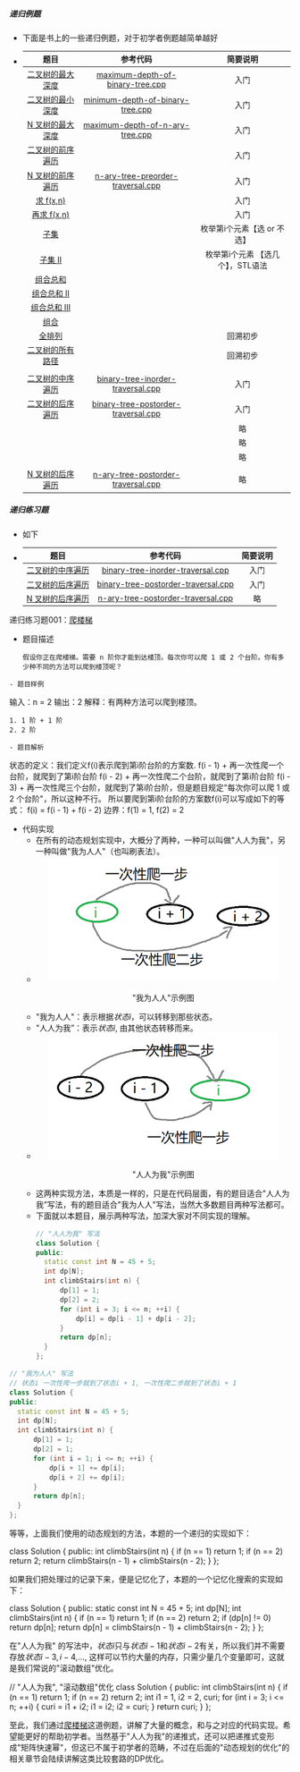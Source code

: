 ##### 递归例题

- 下面是书上的一些递归例题，对于初学者例题越简单越好

- |                             题目                             |                           参考代码                           |             简要说明              |
  | :----------------------------------------------------------: | :----------------------------------------------------------: | :-------------------------------: |
  | [二叉树的最大深度](https://leetcode.cn/problems/maximum-depth-of-binary-tree/description/) | [maximum-depth-of-binary-tree.cpp](https://github.com/OFShare/DP-Book/blob/master/codes/maximum-depth-of-binary-tree.cpp) |               入门                |
  | [二叉树的最小深度](https://leetcode.cn/problems/minimum-depth-of-binary-tree/) | [minimum-depth-of-binary-tree.cpp](https://github.com/OFShare/DP-Book/blob/master/codes/minimum-depth-of-binary-tree.cpp) |               入门                |
  | [N 叉树的最大深度](https://leetcode.cn/problems/maximum-depth-of-n-ary-tree/description/) | [maximum-depth-of-n-ary-tree.cpp](https://github.com/OFShare/DP-Book/blob/master/codes/maximum-depth-of-n-ary-tree.cpp) |               入门                |
  | [二叉树的前序遍历](https://leetcode.cn/problems/binary-tree-preorder-traversal/description/) |                                                              |               入门                |
  | [N 叉树的前序遍历](https://leetcode.cn/problems/n-ary-tree-preorder-traversal/description/) | [n-ary-tree-preorder-traversal.cpp](https://github.com/OFShare/DP-Book/blob/master/codes/n-ary-tree-preorder-traversal.cpp) |               入门                |
  |     [求 f(x,n)](https://www.luogu.com.cn/problem/B2147)      |                                                              |               入门                |
  |    [再求 f(x,n)](https://www.luogu.com.cn/problem/B2148)     |                                                              |               入门                |
  |        [子集](https://leetcode.cn/problems/subsets/)         |                                                              |    枚举第i个元素【选 or 不选】    |
  |     [子集 II](https://leetcode.cn/problems/subsets-ii/)      |                                                              | 枚举第i个元素 【选几个】，STL语法 |
  |  [组合总和](https://leetcode.cn/problems/combination-sum/)   |                                                              |                                   |
  | [组合总和 II](https://leetcode.cn/problems/combination-sum-ii/) |                                                              |                                   |
  | [组合总和 III](https://leetcode.cn/problems/combination-sum-iii/) |                                                              |                                   |
  |      [组合](https://leetcode.cn/problems/combinations/)      |                                                              |                                   |
  |     [全排列](https://leetcode.cn/problems/permutations/)     |                                                              |             回溯初步              |
  | [二叉树的所有路径](https://leetcode.cn/problems/binary-tree-paths/description/) |                                                              |             回溯初步              |
  |                                                              |                                                              |                                   |
  | [二叉树的中序遍历](https://leetcode.cn/problems/binary-tree-inorder-traversal/description/) | [binary-tree-inorder-traversal.cpp](https://github.com/OFShare/DP-Book/blob/master/codes/binary-tree-inorder-traversal.cpp) |               入门                |
  | [二叉树的后序遍历](https://leetcode.cn/problems/binary-tree-postorder-traversal/description/) | [binary-tree-postorder-traversal.cpp](https://github.com/OFShare/DP-Book/blob/master/codes/binary-tree-postorder-traversal.cpp) |               入门                |
  |                                                              |                                                              |                略                 |
  |                                                              |                                                              |                略                 |
  |                                                              |                                                              |                略                 |
  |                                                              |                                                              |                                   |
  | [N 叉树的后序遍历](https://leetcode.cn/problems/n-ary-tree-postorder-traversal/description/) | [n-ary-tree-postorder-traversal.cpp](https://github.com/OFShare/DP-Book/blob/master/codes/n-ary-tree-postorder-traversal.cpp) |                略                 |

##### 递归练习题

- 如下

- |                             题目                             |                           参考代码                           | 简要说明 |
  | :----------------------------------------------------------: | :----------------------------------------------------------: | :------: |
  | [二叉树的中序遍历](https://leetcode.cn/problems/binary-tree-inorder-traversal/description/) | [binary-tree-inorder-traversal.cpp](https://github.com/OFShare/DP-Book/blob/master/codes/binary-tree-inorder-traversal.cpp) |   入门   |
  | [二叉树的后序遍历](https://leetcode.cn/problems/binary-tree-postorder-traversal/description/) | [binary-tree-postorder-traversal.cpp](https://github.com/OFShare/DP-Book/blob/master/codes/binary-tree-postorder-traversal.cpp) |   入门   |
  | [N 叉树的后序遍历](https://leetcode.cn/problems/n-ary-tree-postorder-traversal/description/) | [n-ary-tree-postorder-traversal.cpp](https://github.com/OFShare/DP-Book/blob/master/codes/n-ary-tree-postorder-traversal.cpp) |    略    |

  

递归练习题001：[爬楼梯](https://leetcode.cn/problems/climbing-stairs/description/)

- 题目描述

  ```
  假设你正在爬楼梯。需要 n 阶你才能到达楼顶。每次你可以爬 1 或 2 个台阶。你有多少种不同的方法可以爬到楼顶呢？
  ```

```
- 题目样例
```

  输入：n = 2
  输出：2
  解释：有两种方法可以爬到楼顶。

    1. 1 阶 + 1 阶
    2. 2 阶

```
- 题目解析
```

  状态的定义：我们定义f(i)表示爬到第i阶台阶的方案数.
  f(i - 1) + 再一次性爬一个台阶，就爬到了第i阶台阶
  f(i - 2) + 再一次性爬二个台阶，就爬到了第i阶台阶
  f(i - 3) + 再一次性爬三个台阶，就爬到了第i阶台阶，但是题目规定"每次你可以爬 1 或 2 个台阶"，所以这种不行。
  所以要爬到第i阶台阶的方案数f(i)可以写成如下的等式：
                              f(i) = f(i - 1) + f(i - 2)
  边界：f(1) = 1, f(2) = 2

- 代码实现
  - 在所有的动态规划实现中，大概分了两种，一种可以叫做"人人为我"，另一种叫做"我为人人"（也叫刷表法）。
  - <div align=center >
      <img alt="aa" src="./pics/dagto.png" style="zoom:70%"/>
      <p> "我为人人"示例图 </p>
    </div>
  - "我为人人"：表示根据$状态i$，可以转移到那些状态。
  - "人人为我”：表示$状态i$, 由其他状态转移而来。
  - <div align=center >
      <img alt="aa" src="./pics/dagfrom.png" style="zoom:70%"/>
      <p> "人人为我"示例图 </p>
    </div>
  - 这两种实现方法，本质是一样的，只是在代码层面，有的题目适合"人人为我”写法，有的题目适合"我为人人"写法，当然大多数题目两种写法都可。
  - 下面就以本题目，展示两种写法，加深大家对不同实现的理解。
    ```cpp
    // "人人为我" 写法
    class Solution {
    public:
      static const int N = 45 + 5;
      int dp[N];
      int climbStairs(int n) {
          dp[1] = 1;
          dp[2] = 2;
          for (int i = 3; i <= n; ++i) {
              dp[i] = dp[i - 1] + dp[i - 2];
          }
          return dp[n];
      }
    };
    ```

```cpp
// "我为人人" 写法
// 状态i 一次性爬一步就到了状态i + 1, 一次性爬二步就到了状态i + 1
class Solution {
public:
  static const int N = 45 + 5;
  int dp[N];
  int climbStairs(int n) {
      dp[1] = 1;
      dp[2] = 1;
      for (int i = 1; i <= n; ++i) {
          dp[i + 1] += dp[i];
          dp[i + 2] += dp[i];
      }
      return dp[n];
  }
};
```

等等，上面我们使用的动态规划的方法，本题的一个递归的实现如下：

class Solution {
public:
  int climbStairs(int n) {
      if (n == 1) return 1;
      if (n == 2) return 2;
      return climbStairs(n - 1) + climbStairs(n - 2);
  } 
};

如果我们把处理过的记录下来，便是记忆化了，本题的一个记忆化搜索的实现如下：

class Solution {
public:
  static const int N = 45 + 5;
  int dp[N];
  int climbStairs(int n) {
      if (n == 1) return 1;
      if (n == 2) return 2;
      if (dp[n] != 0) return dp[n];
      return dp[n] = climbStairs(n - 1) + climbStairs(n - 2);
  }
};

在"人人为我" 的写法中，$状态i$只与$状态i - 1$和$状态i - 2$有关，所以我们并不需要存放$状态i - 3, i - 4$,..., 这样可以节约大量的内存，只需少量几个变量即可，这就是我们常说的"滚动数组"优化。

// "人人为我", "滚动数组"优化
class Solution {
public:
  int climbStairs(int n) {
      if (n == 1) return 1;
      if (n == 2) return 2;
      int i1 = 1, i2 = 2, curi;
      for (int i = 3; i <= n; ++i) {
          curi = i1 + i2;
          i1 = i2;
          i2 = curi;
      }
      return curi;
  }
};

至此，我们通过[爬楼梯](https://leetcode.cn/problems/climbing-stairs/description/)这道例题，讲解了大量的概念，和与之对应的代码实现。希望能更好的帮助初学者。当然基于"人人为我"的递推式，还可以把递推式变形成"矩阵快速幂"，但这已不属于初学者的范畴，不过在后面的"动态规划的优化"的相关章节会陆续讲解这类比较套路的DP优化。